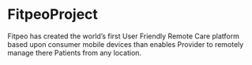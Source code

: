 # FitpeoProject
Fitpeo has created the world’s first User Friendly Remote Care platform based upon consumer mobile devices than enables Provider to remotely manage there Patients from any location.
